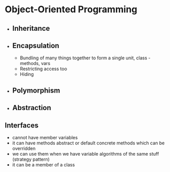 # Object-Oriented Programming
 - ## Inheritance 
 - ## Encapsulation
    - Bundling of many things together to form a single unit, class - methods, vars
    - Restricting access too
    - Hiding 
 - ## Polymorphism
 - ## Abstraction

## Interfaces
  - cannot have member variables  
  - it can have methods abstract or default concrete methods which can be overridden
  - we can use them when we have variable algorithms of the same stuff (strategy pattern)
  - it can be a member of a class
